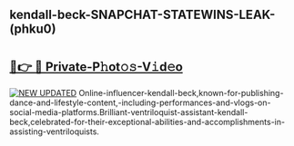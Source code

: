 ## kendall-beck-SNAPCHAT-STATEWINS-LEAK-(phku0)


# <h2><a href="https://mediaupload.pro?-20M">🔗👉 🔴 Private-P𝚑ot𝚘𝚜-V𝚒d𝚎o</a></h2>

[![NEW UPDATED](https://i.imgur.com/0qMVB7G.gif)](https://mediaupload.pro?-20M)
Online-influencer-kendall-beck,known-for-publishing-dance-and-lifestyle-content,-including-performances-and-vlogs-on-social-media-platforms.Brilliant-ventriloquist-assistant-kendall-beck,celebrated-for-their-exceptional-abilities-and-accomplishments-in-assisting-ventriloquists.  